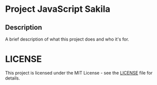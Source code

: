 # Project JavaScript Sakila

## Description

A brief description of what this project does and who it's for.

# LICENSE

This project is licensed under the MIT License - see the [LICENSE](LICENSE) file for details.
